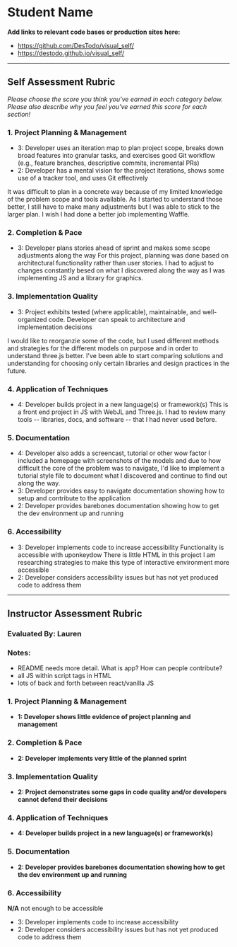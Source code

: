 # Student Name

**Add links to relevant code bases or production sites here:**

* https://github.com/DesTodo/visual_self/
* https://destodo.github.io/visual_self/

---------------

Self Assessment Rubric
------------

_Please choose the score you think you've earned in each category below. Please also describe why you feel you've earned this score for each section!_

### 1. Project Planning & Management

*   3: Developer uses an iteration map to plan project scope, breaks down broad features into granular tasks, and exercises good Git workflow (e.g., feature branches, descriptive commits, incremental PRs)
*   2: Developer has a mental vision for the project iterations, shows some use of a tracker tool, and uses Git effectively

It was difficult to plan in a concrete way because of my limited knowledge of the problem scope and tools available. As I started to understand those better, I still have to make many adjustments but I was able to stick to the larger plan. I wish I had done a better job implementing Waffle.

### 2. Completion & Pace

*   3: Developer plans stories ahead of sprint and makes some scope adjustments along the way
For this project, planning was done based on architectural functionality rather than user stories. I had to adjust to changes constantly besed on what I discovered along the way as I was implementing JS and a library for graphics.

### 3. Implementation Quality

*   3: Project exhibits tested (where applicable), maintainable, and well-organized code. Developer can speak to architecture and implementation decisions

I would like to reorganzie some of the code, but I used different methods and strategies for the different models on purpose and in order to understand three.js better. I've been able to start comparing solutions and understanding for choosing only certain libraries and design practices in the future.

### 4. Application of Techniques

*   4: Developer builds project in a new language(s) or framework(s)
This is a front end project in JS with WebJL and Three.js. I had to review many tools -- libraries, docs, and software -- that I had never used before.

### 5. Documentation

*   4: Developer also adds a screencast, tutorial or other wow factor
I included a homepage with screenshots of the models and due to how difficult the core of the problem was to navigate, I'd like to implement a tutorial style file to document what I discovered and continue to find out along the way.
*   3: Developer provides easy to navigate documentation showing how to setup and contribute to the application
*   2: Developer provides barebones documentation showing how to get the dev environment up and running

### 6. Accessibility

*   3: Developer implements code to increase accessibility
Functionality is accessible with uponkeydow
There is little HTML in this project
I am researching strategies to make this type of interactive environment more accessible
*   2: Developer considers accessibility issues but has not yet produced code to address them
---------------


Instructor Assessment Rubric
------------

### Evaluated By: Lauren

### Notes:

- README needs more detail. What is app? How can people contribute?
- all JS within script tags in HTML
- lots of back and forth between react/vanilla JS

### 1. Project Planning & Management

*   **1: Developer shows little evidence of project planning and management**

### 2. Completion & Pace

*   **2: Developer implements very little of the planned sprint**

### 3. Implementation Quality

*   **2: Project demonstrates some gaps in code quality and/or developers cannot defend their decisions**

### 4. Application of Techniques

*   **4: Developer builds project in a new language(s) or framework(s)**

### 5. Documentation

*   **2: Developer provides barebones documentation showing how to get the dev environment up and running**

### 6. Accessibility

**N/A** not enough to be accessible

*   3: Developer implements code to increase accessibility
*   2: Developer considers accessibility issues but has not yet produced code to address them
